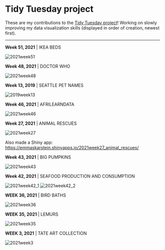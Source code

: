 # Tidy Tuesday project

These are my contributions to the [Tidy Tuesday project](https://github.com/rfordatascience/tidytuesday)! Working on slowly improving my data visualization skills
(displayed in order of creation, newest first).

---

**Week 51, 2021** | IKEA BEDS

![2021week51](https://github.com/emmaSkarstein/tidytuesday/blob/master/output/2021week51_ikea.png)


**Week 48, 2021** | DOCTOR WHO

![2021week48](https://github.com/emmaSkarstein/tidytuesday/blob/master/output/2021week48_dr_who.png)


**Week 13, 2019** | SEATTLE PET NAMES

![2019week13](https://github.com/emmaSkarstein/tidytuesday/blob/master/output/2019week13_seattle_pet_names.png)


**Week 46, 2021** | AFRILEARNDATA

![2021week46](https://github.com/emmaSkarstein/tidytuesday/blob/master/output/2021week46_afrilearndata_dark.png)


**Week 27, 2021** | ANIMAL RESCUES

![2021week27](https://github.com/emmaSkarstein/tidytuesday/blob/master/output/2021week27_animal_rescue.png)

Also made a Shiny app: https://emmaskarstein.shinyapps.io/2021week27_animal_rescues/ 


**Week 43, 2021** | BIG PUMPKINS

![2021week43](https://github.com/emmaSkarstein/tidytuesday/blob/master/output/2021week43_pumpkins.png)


**Week 42, 2021** | SEAFOOD PRODUCTION AND CONSUMPTION

![2021week42_1](https://github.com/emmaSkarstein/tidytuesday/blob/master/output/2021week42_seafood_consumption.png)
![2021week42_2](https://github.com/emmaSkarstein/tidytuesday/blob/master/output/2021week42_seafood_light.png)


**WEEK 36, 2021** | BIRD BATHS

![2021week36](https://github.com/emmaSkarstein/tidytuesday/blob/master/output/2021week36.png)


**WEEK 35, 2021** | LEMURS

![2021week35](https://github.com/emmaSkarstein/tidytuesday/blob/master/output/2021week35.png)


**WEEK 3, 2021** | TATE ART COLLECTION

![2021week3](https://github.com/emmaSkarstein/tidytuesday/blob/master/output/2021week03.png)
